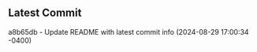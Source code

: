 
## Latest Commit
a8b65db - Update README with latest commit info (2024-08-29 17:00:34 -0400) <Yunxi-Zhou>
